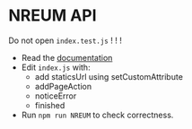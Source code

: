 # NREUM API
Do not open `index.test.js` ! ! ! 
- Read the [documentation](https://docs.newrelic.com/docs/browser/new-relic-browser/browser-agent-apis/reporting-data-events-browser-agent-api#methods)
- Edit `index.js` with:
	- add staticsUrl using setCustomAttribute
	- addPageAction
	- noticeError
	- finished
- Run `npm run NREUM` to check correctness.